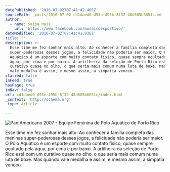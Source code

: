 ```yaml
---
datePublished: '2016-07-02T07:41:42.405Z'
sourcePath: _posts/2016-07-02-cd1daed0-d93e-495b-8f32-48d685b6851c.md
author:
  - name: Saiba Mais...
    url: 'https://www.facebook.com/mosaicoesportivo/'
dateModified: '2016-07-02T07:41:41.936Z'
title: ''
description: >-
  Esse time me fez sonhar mais alto. Ao conhecer a família completa das meninas
  super-poderosas desses jogos, a felicidade não poderia ser maior. O Pólo
  Aquático é um esporte com muito contato físico, quase sempre ocultado pela
  água, por cima e por baixo. A artilheira da seleção de Porto Rico está com um
  curativo quase no olho, o que seria mais comum numa luta de boxe. Mas quando
  vale medalha é assim, e mesmo assim, a simpatia venceu.
starred: false
inFeed: true
hasPage: true
inNav: false
url: cd1daed0-d93e-495b-8f32-48d685b6851c/index.html
_context: 'http://schema.org'
_type: Article

---
```

![Pan Americano 2007 - Equipe Feminina de Pólo Aquático de Porto Rico](https://imgflo.herokuapp.com/graph/vahj1ThiexotieMo/73f52fe4799a97cd256967283a1929f9/croprotate.jpg?cropheight=2593&cropwidth=3872&degrees=0&input=https%3A%2F%2Fthe-grid-user-content.s3-us-west-2.amazonaws.com%2Fb4bf510d-5fd9-4a07-a82a-77a5b33c7303.jpg&x=0&y=0)

Esse time me fez sonhar mais alto. Ao conhecer a família completa das meninas super-poderosas desses jogos, a felicidade não poderia ser maior. O Pólo Aquático é um esporte com muito contato físico, quase sempre ocultado pela água, por cima e por baixo. A artilheira da seleção de Porto Rico está com um curativo quase no olho, o que seria mais comum numa luta de boxe. Mas quando vale medalha é assim, e mesmo assim, a simpatia venceu.